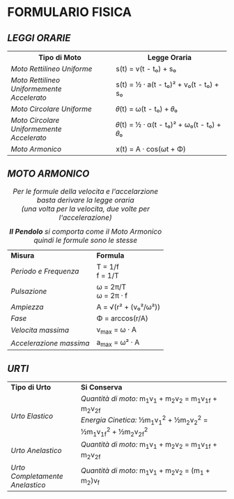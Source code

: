 <!--RICORDATI CHE CON $$ $$ PUOI INSERIRE LATEX COSI PUOI FARE DELLE FORMULE PIU' BELLE-->
# **FORMULARIO FISICA**


## ***LEGGI ORARIE***


<table>
  <tr>
    <th><b>Tipo di Moto</b></th>
    <th><b>Legge Oraria</b></th>
  </tr>
  <tr>
    <td><i>Moto Rettilineo Uniforme</i></td>
    <td>s(t) = v(t - t₀) + s₀</td>
  </tr>
  <tr>
    <td><i>Moto Rettilineo Uniformemente<br>Accelerato</i></td>
    <td>s(t) = ½ · a(t - t₀)² + v₀(t - t₀) + s₀</td>
  </tr>
  <tr>
    <td><i>Moto Circolare Uniforme</i></td>
    <td>𝜃(t) = ω(t - t₀) + 𝜃₀</td>
  </tr>
  <tr>
    <td><i>Moto Circolare Uniformemente<br>Accelerato</i></td>
    <td>𝜃(t) = ½ · α(t - t₀)² + ω₀(t - t₀) + 𝜃₀</td>
  </tr>
  <tr>
    <td><i>Moto Armonico</i></td>
    <td>x(t) = A · cos(ωt + Φ)</td>
  </tr>
</table>


## ***MOTO ARMONICO***


<table>
  <tr>
    <td><b>Misura</b></td>
    <td><b>Formula</b></td>
  </tr>
  <tr>
    <td><i>Periodo e Frequenza</i></td>
    <td>T = 1/f<br>f = 1/T</td>
  </tr>
  <tr>
    <td><i>Pulsazione</i></td>
    <td>ω = 2π/T<br>ω = 2π · f</td>
  </tr>
  <tr>
    <td><i>Ampiezza</i></td>
    <td>A = √(r² + (v₀²/ω²))</td>
  </tr>
  <tr>
    <td><i>Fase</i></td>
    <td>Φ = arccos(r/A)</td>
  </tr>
  <tr>
    <td><i>Velocita massima</i></td>
    <td>v<sub>max</sub> = ω · A</td>
  </tr>
  <tr>
    <td><i>Accelerazione massima</i></td>
    <td>a<sub>max</sub> = ω² · A</td>
  </tr>
  <caption>
    <i>Per le formule della velocita e l'accelarzione basta derivare la legge oraria<br>(una volta per la velocita, due volte per l'accelerazione)</i>
  </caption>
  <caption>
    <i><b>Il Pendolo</b> si comporta come il Moto Armonico quindi le formule sono le stesse</i>
  </caption>
</table>


## ***URTI***


<table>
  <tr>
    <td><b>Tipo di Urto</b></td>
    <td><b>Si Conserva</b></td>
  </tr>
  <tr>
    <td><i>Urto Elastico</i></td>
    <td><i>Quantità di moto:</i> m<sub>1</sub>v<sub>1</sub> + m<sub>2</sub>v<sub>2</sub> = m<sub>1</sub>v<sub>1f</sub> + m<sub>2</sub>v<sub>2f</sub><br><i>Energia Cinetica:</i> ½m<sub>1</sub>v<sub>1</sub><sup>2</sup> + ½m<sub>2</sub>v<sub>2</sub><sup>2</sup> = ½m<sub>1</sub>v<sub>1f</sub><sup>2</sup> + ½m<sub>2</sub>v<sub>2f</sub><sup>2</sup></td>
  </tr>
  <tr>
    <td><i>Urto Anelastico</i></td>
    <td><i>Quantità di moto:</i> m<sub>1</sub>v<sub>1</sub> + m<sub>2</sub>v<sub>2</sub> = m<sub>1</sub>v<sub>1f</sub> + m<sub>2</sub>v<sub>2f</sub></td>
  </tr>
  <tr>
    <td><i>Urto Completamente<br>Anelastico</i></td>
    <td><i>Quantità di moto:</i> m<sub>1</sub>v<sub>1</sub> + m<sub>2</sub>v<sub>2</sub> = (m<sub>1</sub> + m<sub>2</sub>)v<sub>f</sub></td>
  </tr>
</table>

